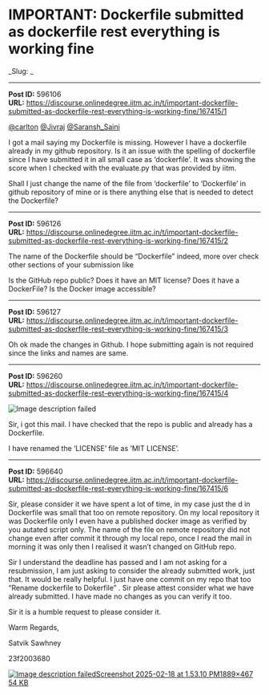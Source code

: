 # IMPORTANT: Dockerfile submitted as dockerfile rest everything is working fine
_Slug: _

---
**Post ID:** 596106  
**URL:** https://discourse.onlinedegree.iitm.ac.in/t/important-dockerfile-submitted-as-dockerfile-rest-everything-is-working-fine/167415/1  

[@carlton](/u/carlton) [@Jivraj](/u/jivraj) [@Saransh_Saini](/u/saransh_saini)


I got a mail saying my Dockerfile is missing. However I have a dockerfile already in my github repository. Is it an issue with the spelling of dockerfile since I have submitted it in all small case as ‘dockerfile’. It was showing the score when I checked with the evaluate.py that was provided by iitm.


Shall I just change the name of the file from ‘dockerfile’ to ‘Dockerfile’ in github repository of mine or is there anything else that is needed to detect the Dockerfile?

---
**Post ID:** 596126  
**URL:** https://discourse.onlinedegree.iitm.ac.in/t/important-dockerfile-submitted-as-dockerfile-rest-everything-is-working-fine/167415/2  

The name of the Dockerfile should be “Dockerfile” indeed, more over check other sections of your submission like



Is the GitHub repo public?
Does it have an MIT license?
Does it have a DockerFile?
Is the Docker image accessible?

---
**Post ID:** 596127  
**URL:** https://discourse.onlinedegree.iitm.ac.in/t/important-dockerfile-submitted-as-dockerfile-rest-everything-is-working-fine/167415/3  

Oh ok made the changes in Github. I hope submitting again is not required since the links and names are same.

---
**Post ID:** 596260  
**URL:** https://discourse.onlinedegree.iitm.ac.in/t/important-dockerfile-submitted-as-dockerfile-rest-everything-is-working-fine/167415/4  

![Image description failed](https://europe1.discourse-cdn.com/flex013/uploads/iitm/original/3X/b/f/bf69a3cdef0ecdaeb2a38ccd8fa511d1f41a4312.png)


Sir, i got this mail. I have checked that the repo is public and already has a Dockerfile.


I have renamed the ‘LICENSE’ file as ‘MIT LICENSE’.

---
**Post ID:** 596640  
**URL:** https://discourse.onlinedegree.iitm.ac.in/t/important-dockerfile-submitted-as-dockerfile-rest-everything-is-working-fine/167415/6  

Sir, please consider it we have spent a lot of time, in my case just the d in Dockerfile was small that too on remote repository. On my local repository it was Dockerfile only I even have a published docker image as verified by you autated script only. The name of the file on remote repository did not change even after commit it through my local repo, once I read the mail in morning it was only then I realised it wasn’t changed on GitHub repo.


Sir I understand the deadline has passed and I am not asking for a resubmission, I am just asking to consider the already submitted work, just that. It would be really helpful. I just have one commit on my repo that too “Rename dockerfile to Dokerfile” . Sir please attest consider what we have already submitted. I have made no changes as you can verify it too.


Sir it is a humble request to please consider it.


Warm Regards,


Satvik Sawhney


23f2003680


[![Image description failed](https://europe1.discourse-cdn.com/flex013/uploads/iitm/optimized/3X/1/a/1a5f2ea044383efcb5d248ddb487665e9e65957d_2_690x170.png)Screenshot 2025-02-18 at 1.53.10 PM1889×467 54 KB](https://europe1.discourse-cdn.com/flex013/uploads/iitm/original/3X/1/a/1a5f2ea044383efcb5d248ddb487665e9e65957d.png)

